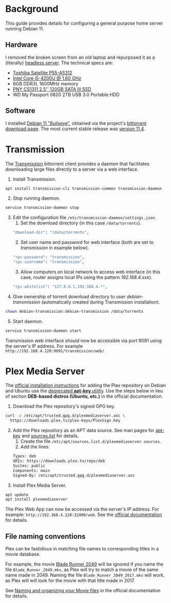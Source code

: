 # Background
This guide provides details for configuring a general purpose home server running Debian 11.

## Hardware
I removed the broken screen from an old laptop and repurposed it as a (literally) [headless server](https://en.wikipedia.org/wiki/Headless_computer). The technical specs are:
* [Toshiba Satellite P55-A5312](https://support.dynabook.com/support/modelHome?freeText=1200006797)
* [Intel Core i5-4200U @ 1.60 GHz](https://www.intel.com/content/www/us/en/products/sku/75459/intel-core-i54200u-processor-3m-cache-up-to-2-60-ghz/specifications.html)
* 6GB DDR3L 1600MHz memory
* [PNY CS1311 2.5'' 120GB SATA III SSD](https://www.pny.com/SSD-CS1311?sku=SSD7CS1311-120-RB)
* WD My Passport 0820 2TB USB 3.0 Portable HDD

## Software
I installed [Debian 11 "Bullseye"](https://wiki.debian.org/DebianBullseye), obtained via the project's [bittorrent download page](https://cdimage.debian.org/debian-cd/current-live/amd64/bt-hybrid/). The most current stable release was [version 11.4](https://www.debian.org/News/2022/20220709).

# Transmission
The [Transmission](https://transmissionbt.com/) bittorrent client provides a daemon that facilitates downloading large files directly to a server via a web interface.

1. Install Transmission.
```bash
apt install transmission-cli transmission-common transmission-daemon
```
2. Stop running daemon.
```bash
service transmission-daemon stop
```
3. Edit the configuration file `/etc/transmission-daemon/settings.json`.
    1. Set the download directory (in this case `/data/torrents`).
    ```bash
    "download-dir": "/data/torrents",
    ```
    2. Set user name and password for web interface (both are set to *transmission* in example below).
    ```bash
    "rpc-password": "transmission",
    "rpc-username": "transmission",
    ```
    3. Allow computers on local network to access web interface (in this case, router assigns local IPs using the pattern *192.168.4.xxx*).
    ```bash
    "rpc-whitelist": "127.0.0.1,192.168.4.*",
    ```
4. Give ownership of torrent download directory to user *debian-transmission* (automatically created during Transmission installation).
```bash
chown debian-transmission:debian-transmission /data/torrents
```
5. Start daemon.
```bash
service transmission-daemon start
```

Transmission web interface should now be accessible via port 9091 using the server's IP address. For example `http://192.168.4.120:9091/transmission/web/`


# Plex Media Server
The [official installation instructions](https://support.plex.tv/articles/235974187-enable-repository-updating-for-supported-linux-server-distributions/) for adding the Plex repository on Debian and Ubuntu use the [deprecated **apt-key** utility](https://manpages.debian.org/bullseye/apt/apt-key.8.en.html). Use the steps below in lieu of section **DEB-based distros (Ubuntu, etc.)** in the official documentation.
1. Download the Plex repository's signed GPG key.
```bash
curl -o /etc/apt/trusted.gpg.d/plexmediaserver.asc \
  https://downloads.plex.tv/plex-keys/PlexSign.key
```
2. Add the Plex repository as an APT data source. See man pages for [apt-key](https://manpages.debian.org/bullseye/apt/apt-key.8.en.html) and [sources.list](https://manpages.debian.org/bullseye/apt/sources.list.5.en.html) for details.
    1. Create the file `/etc/apt/sources.list.d/plexmediaserver.sources`.
    2. Add the lines:
    ```bash
    Types: deb
    URIs: https://downloads.plex.tv/repo/deb
    Suites: public
    Components: main
    Signed-By: /etc/apt/trusted.gpg.d/plexmediaserver.asc
    ```
3. Install Plex Media Server.
```bash
apt update
apt install plexmediaserver
```

The Plex Web App can now be accessed via the server's IP address. For example: `http://192.168.4.120:32400/web`. See the [official documentation](https://support.plex.tv/articles/200288666-opening-plex-web-app/) for details.

## File naming conventions
Plex can be fastidious in matching file names to corresponding titles in a movie database.

For example, the movie [Blade Runner 2049](https://www.warnerbros.com/movies/blade-runner-2049) will be ignored if you name the file `Blade_Runner_2049.mkv`, as Plex will try to match a movie of the same name made in 2049. Naming the file `Blade_Runner_2049_2017.mkv` will work, as Plex will will look for the movie with that title made in 2017.

See [Naming and organizing your Movie files](https://support.plex.tv/articles/naming-and-organizing-your-movie-media-files/) in the official documentation for details.